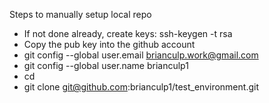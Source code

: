 Steps to manually setup local repo
* If not done already, create keys: ssh-keygen -t rsa
* Copy the pub key into the github account
* git config --global user.email brianculp.work@gmail.com
* git config --global user.name brianculp1
* cd <wherever>
* git clone git@github.com:brianculp1/test_environment.git
